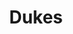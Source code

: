 ---
ee_id: '4404'
site: '1'
type: '2'
url: 2018-016-dukes
title: Dukes
year: '2018'
display_year: '2018'
medium: Inkjet on canvas (x3)
dims: 108 x 36 in
pitch:
ps:
live_url:
related:
youtube:
related_code:
imgs: dukes-2018-016-database-dt--ViKY.jpg
subheading:
download:
add_credit:
add_credits:
commission:
layout: things-i-made
---